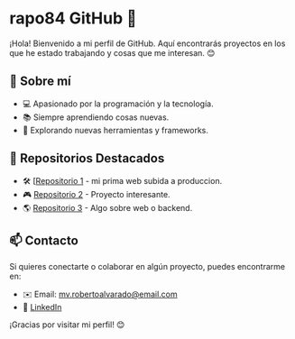 # rapo84 GitHub 👋

¡Hola! Bienvenido a mi perfil de GitHub. Aquí encontrarás proyectos en los que he estado trabajando y cosas que me interesan. 😊

## 🚀 Sobre mí
- 💻 Apasionado por la programación y la tecnología.
- 📚 Siempre aprendiendo cosas nuevas.
- 🔧 Explorando nuevas herramientas y frameworks.

## 📂 Repositorios Destacados
- 🛠️ [[Repositorio 1](https://github.com/rapo84/sisa-s-restaurant) - mi prima web subida a produccion.
- 🎮 [Repositorio 2](#) - Proyecto interesante.
- 🌎 [Repositorio 3](#) - Algo sobre web o backend.

## 📫 Contacto
Si quieres conectarte o colaborar en algún proyecto, puedes encontrarme en:
- ✉️ Email: mv.robertoalvarado@email.com
- 🔗 [LinkedIn](https://www.linkedin.com/in/roberto-josé-alvarado-peña-b3940b94/)

¡Gracias por visitar mi perfil! 😊
